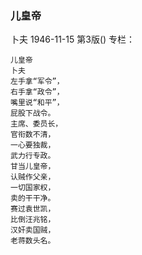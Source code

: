 ### 儿皇帝
卜夫
1946-11-15
第3版()
专栏：

    儿皇帝
    卜夫
    左手拿“军令”，
    右手拿“政令”，
    嘴里说“和平”，
    屁股下战令。
    主席、委员长，
    官衔数不清，
    一心要独裁，
    武力行专政。
    甘当儿皇帝，
    认贼作父亲，
    一切国家权，
    卖的干干净。
    赛过袁世凯，
    比倒汪兆铭，
    汉奸卖国贼，
    老蒋数头名。
